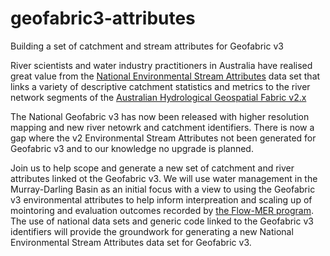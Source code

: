 # geofabric3-attributes
Building a set of catchment and stream attributes for Geofabric v3

River scientists and water industry practitioners in Australia have realised great value from the [National Environmental Stream Attributes](https://ecat.ga.gov.au/geonetwork/srv/api/records/d00f1d10-e3c8-2185-e044-00144fdd4fa6) data set that links a variety of descriptive catchment statistics and metrics to the river network segments of the [Australian Hydrological Geospatial Fabric v2.x](http://www.bom.gov.au/water/geofabric/index.shtml)

The National Geofabric v3 has now been released with higher resolution mapping and new river netowrk and catchment identifiers.  There is now a gap where the v2 Environmental Stream Attributes not been generated for Geofabric v3 and to our knowledge no upgrade is planned.

Join us to help scope and generate a new set of catchment and river attributes linked ot the Geofabric v3.  We will use water management in the Murray-Darling Basin as an initial focus with a view to using the Geofabric v3 environmental attributes to help inform interpreation and scaling up of mointoring and evaluation outcomes recorded by [the Flow-MER program](https://flow-mer.org.au/).  The use of national data sets and generic code linked to the Geofabric v3 identifiers will provide the groundwork for generating a new National Environmental Stream Attributes data set for Geofabric v3.


